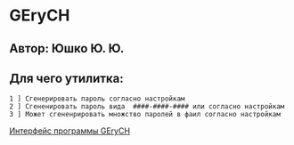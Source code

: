 # GEryCH

## Автор: Юшко Ю. Ю.

## Для чего утилитка:
```
1 ] Сгенерировать пароль согласно настройкам
2 ] Сгененировать пароль вида  ####-####-#### или согласно настройкам
3 ] Может сгененрировать множство паролей в фаил согласно настройкам 

```
[Интерфейс программы GEryCH](https://disk.yandex.ru/i/Qg6ieWYorelDNw)


